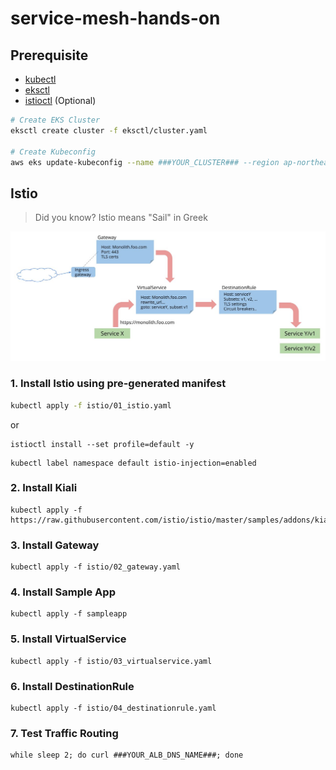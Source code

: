 # service-mesh-hands-on

## Prerequisite
- [kubectl](https://kubernetes.io/docs/tasks/tools/install-kubectl-linux/)
- [eksctl](https://docs.aws.amazon.com/eks/latest/userguide/eksctl.html)
- [istioctl](https://istio.io/latest/docs/setup/getting-started/#download) (Optional)

```bash
# Create EKS Cluster
eksctl create cluster -f eksctl/cluster.yaml

# Create Kubeconfig
aws eks update-kubeconfig --name ###YOUR_CLUSTER### --region ap-northeast-2 --role-arn ###IAM_ROLE###
```

## Istio

> Did you know?
> Istio means "Sail" in Greek

![](./assets/virtualservices-destrules.jpg)


### 1. Install Istio using pre-generated manifest 
```bash
kubectl apply -f istio/01_istio.yaml
```
or
```
istioctl install --set profile=default -y 
```

```
kubectl label namespace default istio-injection=enabled
```
### 2. Install Kiali
```
kubectl apply -f https://raw.githubusercontent.com/istio/istio/master/samples/addons/kiali.yaml
```

### 3. Install Gateway
```
kubectl apply -f istio/02_gateway.yaml
```

### 4. Install Sample App
```
kubectl apply -f sampleapp
```

### 5. Install VirtualService
```
kubectl apply -f istio/03_virtualservice.yaml
```

### 6. Install DestinationRule
```
kubectl apply -f istio/04_destinationrule.yaml
```

### 7. Test Traffic Routing
```
while sleep 2; do curl ###YOUR_ALB_DNS_NAME###; done
```
